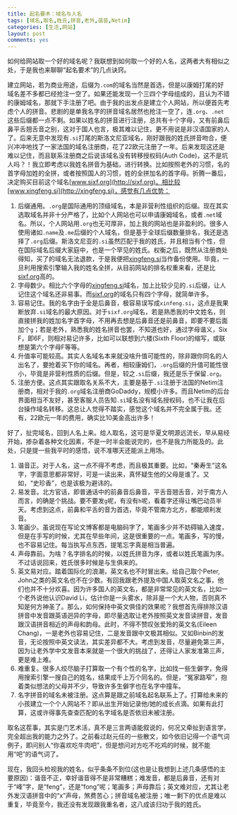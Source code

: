 ```yaml
---
title: 起名要术：域名与人名
tags: [域名,取名,姓氏,拼音,老外,谐音,Netim]
categories: [生活,网站]
layout: post
comments: yes
---
```


如何给网站取一个好的域名呢？我联想到如何取一个好的人名，这两者大有相似之处，于是我也来聊聊“起名要术”的几点诀窍。

建立网站，若为商业用途，后缀为`.com`的域名当然是首选，但是以康姆打尾的好域名差不多都已经抢注一空了。如果还能发现一个三四个字母组成的，且认为不错的康姆域名，那就下手注册了吧。由于我的出发点是建立个人网站，所以便首先考虑个人的拼音。悲剧的是单我名字的拼音域名居然也抢注一空了，连`.org`、`.net`这些后缀都一点不剩。如果以姓名的拼音进行注册，总共有十个字母，又有前鼻后鼻平舌翘舌音之别，这对于国人也言，极其难以记住，更不用说是非汉语国家的人了。后来无意中发现有`.si`打尾的斯洛文尼亚域名，刚好跟我的姓氏拼音吻合，便兴冲冲地找了一家法国的域名注册商，花了22欧元注册了一年。后来发现这还是难以记住，而且联系注册商之后说该域名没有转移授权码(Auth Code)，这不是坑人吗？！我立即考虑以我姓名拼音为基础，进行转换。比如按照老外的习惯，名的首字母加姓的全拼，或者按照国人的习惯，姓的全拼加名的首字母。折腾一番后，决定购买目前这个域名[www.sixf.org](http://sixf.org)。相比较[www.xingfeng.si](http://xingfeng.si)，感觉有几点优势：

1.	后缀通用。`.org`是国际通用的顶级域名，本是非营利性组织的后缀。现在其实选取域名并非十分严格了，比如个人网站也可以申请康姆域名，或者`.net`域名。所以，个人网站用`.org`也无可厚非，加上我的网站也是非盈利的。很多人使用诸如`.name`及`.me`后缀的个人域名，但是基于全球后缀数量排名，我还是选择了`.org`后缀。斯洛文尼亚的`.si`虽然匹配于我的姓氏，并且相当有个性，但在国际域名后缀大家庭中，也是一个罕见的姓氏。权衡之后，既然从注册商处得知，买了的域名无法退款，于是我便把[xingfeng.si](http://xingfeng.si)当作备份使用。毕竟，一旦利用搜索引擎输入我的姓名全拼，从目前网站的排名权重来看，还是比[sixf.org](http://sixf.org)高的。
2.	字母数少。相比六个字母的[xingfeng.si](http://xingfeng.si)域名，加上比较少见的`.si`后缀，让人记住这个域名还非易事。而[sixf.org](http://sixf.org)的域名只有四个字母，就简单许多。
3.	容易记住。我的名字由于全是后鼻音，极容易误写成`xinfeng.si`，这点是我果断放弃`.si`域名的最大原因。对于`sixf.org`域名，若是熟悉我的中文姓名，则直接拼我的姓加名字首字母，不用再去想是后鼻音还是前鼻音，即要不要后面加个`g`；若是老外，熟悉我的姓名拼音也罢，不知道也好，通过字母谐义，Six F，即6F，则相对易记许多，比如可以联想到六楼(Sixth Floor)的缩写，或联想是第六个字母F等等。
4.	升值率可能较高。其实人名域名本来就没啥升值可能性的，除非跟你同名的人出名了，要抢着买下你的域名。再者，相较康姆们，`.org`后缀的升值可能性很小，毕竟是非营利性质的后缀。但是，较之`.si`后缀，我还是乐于保留`.org`。
4.	注册方便。这点其实跟取名关系不大，主要是基于`.si`注册于法国的Netim注册商，相对于我的`.org`域名注册商GoDaddy，规模小许多。而且Netim的后台界面相当不友好，甚至客服人员告知`.si`域名没有域名授权码，也不让我在后台操作域名转移。这总让人觉得不踏实，感觉这个域名并不完全属于我。还有，22欧元一年的费用，确实比10美金高出许多！

好了，扯完域名，回到人名上来。给人取名，这可是华夏文明源远流长，早从易经开始，掺杂着各种文化因素，不是一时半会能说完的，也不是我力所能及的。此处，只是提一些我平时的感悟，说不准哪天还能派上用场。

1.	谐音正。对于人名，这一点不得不考虑，而且极其重要。比如，“秦寿生”这名字，字面意思都非常好，可是一读出来，真怀疑生他的父母是谁了。又如，“史珍香”，也是该极为避讳的。
2.	易发音。北方官话，即普通话中的前鼻音后鼻音，平舌音翘舌音，对于南方人而言，的确是个挑战。要不要发`g`呢，有没有`h`呢，看着字还得让嘴巴动员半天。考虑到这点，前鼻和平舌的音为首选，毕竟不管南方北方，都能顺利发音。
3.	笔画少。虽说现在写论文博客都是电脑码字了，笔画多少并不妨碍输入速度，但是在手写的时候，尤其在早些年间，这是很重要的一点。笔画多，写的慢，也不容易记住。每当执写点东西，提笔忘字真是相当普遍。
4.	声母靠前。为啥？名字排名的时候，以姓氏拼音为序，或者以姓氏笔画为序。不过话说回来，姓氏很多时候是与生俱来的。
5.	英文易对应。踏着国际化的浪潮，英文名也不时冒出来。给自己取个Peter, John之类的英文名也不在少数。有回我跟老外提及中国人取英文名之事，他们也并不十分欢喜。因为许多国人的英文名，都是非常常见的英文名，比如一个老外说他认识David Li，估计你是一头雾水，除非是一个大人物，否则真不知是何方神圣了。那么，如何保持中英文俱佳的效果呢？我想首先得排除汉语拼音中发音跟英语迥异的字母，即尽量选取让老外按照英文发音读拼音，发音跟汉语拼音相近的声母和韵母。此时，不得不赞叹张爱玲的英文名(Eileen Chang)，一是老外也容易记住，二是发音跟中文极其相似。又如Binbin的发音，无论按照中英文读法，其实差异都不大。考虑到发音，尽量避免第三声，因为让老外学中文发音本来就是一个很大的挑战了，还得让人家发准第三声，更是难上难。
6.	难重复。很多人绞尽脑子打算取一个有个性的名字，比如找一些生僻字，免得用搜索引擎一搜自己的姓名，结果成千上万个同名的。但是，“冤家路窄”，抱着类似想法的父母并不少，导致许多生僻字也在名字中撞车。
7.	名字拼音的域名未被注册。这点算是跟之前域名起名联系上了。打算给未来的小孩建立一个个人网站不？即从出生开始记录他/她的成长点滴。如果有此打算，这或许得事先查查匹配的名字域名是否依旧未被注册。

取名这茬事，其实是门艺术活，真不是三言两语能叙说的，何况又牵扯到语言学，完全超出我的能力之外了。之前看过赵元任的一些散文，如今依旧记得一个语气词例子，即问别人“你喜欢吃牛肉吧”，但是想问对方吃不吃鸡的时候，就不能用“吧”的语气词了。

现在，我回头检视我的姓名，似乎条条不到位(这也是让我想到上述几条感悟的主要原因)：谐音不正，幸好谐音得不是非常糟糕；难发音，都是后鼻音，还有对于“峰”字，是“feng”，还是“fong”呢；笔画多；声母靠后；英文难对应，尤其让老外发汉语拼音中的“x”声母，煞费苦心；拼音域名被注册；唯一剩下的优点是难以重复，毕竟至今，我还没有发现跟我重名者，这八成该归功于我的姓氏。
